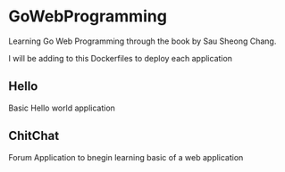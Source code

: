 # GoWebProgramming

Learning Go Web Programming through the book by Sau Sheong Chang.

I will be adding to this Dockerfiles to deploy each application

## Hello

Basic Hello world application 

## ChitChat

Forum Application to bnegin learning basic of a web application 